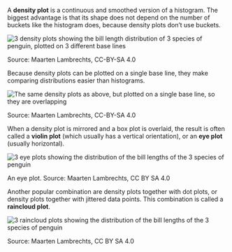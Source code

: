 A **density plot** is a continuous and smoothed version of a histogram. The biggest advantage is that its shape does not depend on the number of buckets like the histogram does, because density plots don’t use buckets.

![3 density plots showing the bill length distribution of 3 species of penguin, plotted on 3 different base lines](Visualising%20distributions%2024ffe2f7bda24dc6b496de328dc7df6a/penguin-slabs.png)

Source: Maarten Lambrechts, CC-BY-SA 4.0

Because density plots can be plotted on a single base line, they make comparing distributions easier than histograms.

![The same density plots as above, but plotted on a single base line, so they are overlapping](Visualising%20distributions%2024ffe2f7bda24dc6b496de328dc7df6a/penguin-densities-overlaid.png)

Source: Maarten Lambrechts, CC-BY-SA 4.0

When a density plot is mirrored and a box plot is overlaid, the result is often called a **violin plot** (which usually has a vertical orientation), or an **eye plot** (usually horizontal). 

![3 eye plots showing the distribution of the bill lengths of the 3 species of penguin](Visualising%20distributions%2024ffe2f7bda24dc6b496de328dc7df6a/penguin-eyes.png)

An eye plot. Source: Maarten Lambrechts, CC BY SA 4.0

Another popular combination are density plots together with dot plots, or density plots together with jittered data points. This combination is called a **raincloud plot**.

![3 raincloud plots showing the distribution of the bill lengths of the 3 species of penguin](Visualising%20distributions%2024ffe2f7bda24dc6b496de328dc7df6a/penguin-rainclouds.png)

Source: Maarten Lambrechts, CC BY SA 4.0